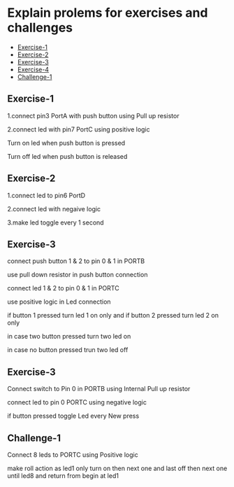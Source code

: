 # Explain prolems for exercises and challenges
- [Exercise-1](#Exercise-1)
- [Exercise-2](#Exercise-2)
- [Exercise-3](#Exercise-3)
- [Exercise-4](#Exercise-4)
- [Challenge-1](#Challenge-1)

## Exercise-1
<p>1.connect pin3 PortA with push button using Pull up resistor</p>
<p>2.connect led with pin7 PortC using positive logic </p>
<p>Turn on led when push button is pressed</p>
<p>Turn off led when push button is released</p>

## Exercise-2
<p>1.connect led to pin6 PortD </p>
<p>2.connect led with negaive logic </p>
<p>3.make led toggle every 1 second</p>

## Exercise-3
<p>connect push button 1 & 2 to pin 0 & 1 in PORTB</p>
<p>use pull down resistor in push button connection</p>
<p>connect led 1 & 2 to pin 0 & 1 in PORTC</p>
<p>use positive logic in Led connection</p>
<p>if button 1 pressed turn led 1 on only and if button 2 pressed turn led 2 on only</p>
<p>in case two button pressed turn two led on</p>
<p>in case no button pressed trun two led off</p>

## Exercise-3
<p>Connect switch to Pin 0 in PORTB using Internal Pull up  resistor</p>
<p>connect led to pin 0 PORTC using negative logic</p>
<p>if button pressed toggle Led every New press</p>

## Challenge-1
<p>Connect 8 leds to PORTC using Positive logic</p>
<p>make roll action as led1 only turn on then next one and last off then next one until led8 and return from begin at led1</p>